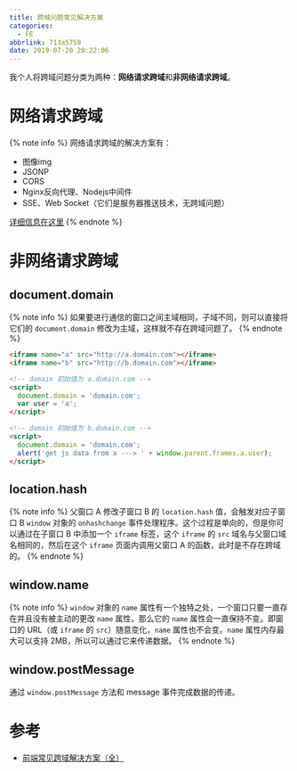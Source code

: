 ```yaml
---
title: 跨域问题常见解决方案
categories:
  - FE
abbrlink: 713a5759
date: 2019-07-20 20:22:06
---
```


我个人将跨域问题分类为两种：**网络请求跨域**和**非网络请求跨域**。

# 网络请求跨域

{% note info %}
网络请求跨域的解决方案有：
- 图像img
- JSONP
- CORS
- Nginx反向代理、Nodejs中间件
- SSE、Web Socket（它们是服务器推送技术，无跨域问题）

[详细信息在这里](https://aadonkeyz.com/posts/5ffed448/)
{% endnote %}

# 非网络请求跨域

## document.domain

{% note info %}
如果要进行通信的窗口之间主域相同，子域不同，则可以直接将它们的 `document.domain` 修改为主域，这样就不存在跨域问题了。
{% endnote %}

```html
<iframe name="a" src="http://a.domain.com"></iframe>
<iframe name="b" src="http://b.domain.com"></iframe>
```

```html
<!-- domain 初始值为 a.domain.com -->
<script>
  document.domain = 'domain.com';
  var user = 'a';
</script>
```

```html
<!-- domain 初始值为 b.domain.com -->
<script>
  document.domain = 'domain.com';
  alert('get js data from a ---> ' + window.parent.frames.a.user);
</script>
```

## location.hash

{% note info %}
父窗口 A 修改子窗口 B 的 `location.hash` 值，会触发对应子窗口 B `window` 对象的 `onhashchange` 事件处理程序。这个过程是单向的，但是你可以通过在子窗口 B 中添加一个 `iframe` 标签，这个 `iframe` 的 `src` 域名与父窗口域名相同的，然后在这个 `iframe` 页面内调用父窗口 A 的函数，此时是不存在跨域的。
{% endnote %}

## window.name

{% note info %}
`window` 对象的 `name` 属性有一个独特之处，一个窗口只要一直存在并且没有被主动的更改 `name` 属性，那么它的 `name` 属性会一直保持不变。即窗口的 URL（或 `iframe` 的 `src`）随意变化，`name` 属性也不会变。`name` 属性内存最大可以支持 2MB，所以可以通过它来传递数据。
{% endnote %}

## window.postMessage

通过 `window.postMessage` 方法和 message 事件完成数据的传递。

# 参考

- [前端常见跨域解决方案（全）](https://segmentfault.com/a/1190000011145364)
